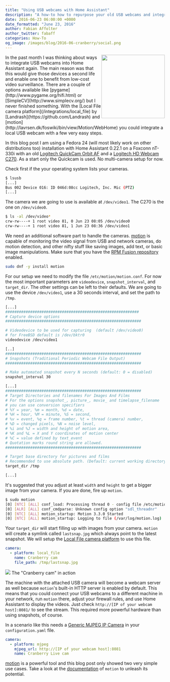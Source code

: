 ```yaml
---
title: "Using USB webcams with Home Assistant"
description: "A how-to how to repurpose your old USB webcams and integrate them into Home Assistant."
date: 2016-06-23 06:00:00 +0000
date_formatted: "June 23, 2016"
author: Fabian Affolter
author_twitter: fabaff
categories: How-To
og_image: /images/blog/2016-06-cranberry/social.png
---
```


<img src='/images/blog/2016-06-cranberry/motion.png' style='clear: right; border:none; box-shadow: none; float: right; margin-bottom: 12px;' width='200' />
In the past month I was thinking about ways to integrate USB webcams into Home Assistant again. The main reason was that this would give those devices a second life and enable one to benefit from low-cost video surveillance. There are a couple of options available like [pygame](http://www.pygame.org/hifi.html) or [SimpleCV](http://www.simplecv.org/) but I never finished something. With the [Local File camera platform](/integrations/local_file) by [Landrash](https://github.com/Landrash) and [motion](http://lavrsen.dk/foswiki/bin/view/Motion/WebHome) you could integrate a local USB webcam with a few very easy steps.

In this blog post I am using a Fedora 24 (will most likely work on other distributions too) installation with Home Assistant 0.22.1 on a Foxconn nT-330i with an old [Logitech QuickCam Orbit AF](http://support.logitech.com/en_us/product/quickcam-sphere-af) and a [Logitech HD Webcam C270](http://support.logitech.com/en_us/product/hd-webcam-c270). As a start only the Quickcam is used. No multi-camera setup for now.

<!--more-->

Check first if the your operating system lists your cameras.

```bash
$ lsusb
[...]
Bus 002 Device 016: ID 046d:08cc Logitech, Inc. Mic (PTZ)
[...]
```

The camera we are going to use is available at `/dev/video1`. The C270 is the one on `/dev/video0`.

```bash
$ ls -al /dev/video*
crw-rw----+ 1 root video 81, 0 Jun 23 08:05 /dev/video0
crw-rw----+ 1 root video 81, 1 Jun 23 08:36 /dev/video1
```

We need an additional software part to handle the cameras. [motion](http://lavrsen.dk/foswiki/bin/view/Motion/WebHome) is capable of monitoring the video signal from USB and network cameras, do motion detection, and other nifty stuff like saving images, add text, or basic image manipulations. Make sure that you have the [RPM Fusion repository](http://rpmfusion.org/) enabled.

```bash
sudo dnf -y install motion
```

For our setup we need to modify the file `/etc/motion/motion.conf`. For now the most important parameters are `videodevice`, `snapshot_interval`, and `target_dir`. The other settings can be left to their defaults. We are going to use the device `/dev/video1`, use a 30 seconds interval, and set the path to `/tmp`.

```bash
[...]
###########################################################
# Capture device options
############################################################

# Videodevice to be used for capturing  (default /dev/video0)
# for FreeBSD default is /dev/bktr0
videodevice /dev/video1

[..]
############################################################
# Snapshots (Traditional Periodic Webcam File Output)
############################################################

# Make automated snapshot every N seconds (default: 0 = disabled)
snapshot_interval 30

[...]
############################################################
# Target Directories and filenames For Images And Films
# For the options snapshot_, picture_, movie_ and timelapse_filename
# you can use conversion specifiers
# %Y = year, %m = month, %d = date,
# %H = hour, %M = minute, %S = second,
# %v = event, %q = frame number, %t = thread (camera) number,
# %D = changed pixels, %N = noise level,
# %i and %J = width and height of motion area,
# %K and %L = X and Y coordinates of motion center
# %C = value defined by text_event
# Quotation marks round string are allowed.
############################################################

# Target base directory for pictures and films
# Recommended to use absolute path. (Default: current working directory)
target_dir /tmp

[...]
```

It's suggested that you adjust at least `width` and `height` to get a bigger image from your camera. If you are done, fire up `motion`.

```bash
$ sudo motion
[0] [NTC] [ALL] conf_load: Processing thread 0 - config file /etc/motion/motion.conf
[0] [ALR] [ALL] conf_cmdparse: Unknown config option "sdl_threadnr"
[0] [NTC] [ALL] motion_startup: Motion 3.3.0 Started
[0] [NTC] [ALL] motion_startup: Logging to file (/var/log/motion.log)
```

Your `target_dir` will start filling up with images from your camera. `motion` will create a symlink called `lastsnap.jpg` which always point to the latest snapshot. We will setup the [Local File camera platform](/integrations/local_file) to use this file.

```yaml
camera:
  - platform: local_file
    name: Cranberry cam
    file_path: /tmp/lastsnap.jpg
```

<p class='img'>
  <img src='/images/blog/2016-06-cranberry/cam.png' />
  The "Cranberry cam" in action
</p>

The machine with the attached USB camera will become a webcam server as well because `motion`'s built-in HTTP server is enabled by default. This means that you could connect your USB webcams to a different machine in your network, run `motion` there, adjust your firewall rules, and use Home Assistant to display the videos. Just check `http://[IP of your webcam host]:8081/` to see the stream. This required more powerful hardware than using snapshots, of course.

In a scenario like this needs a [Generic MJPEG IP Camera](/integrations/mjpeg) in your `configuration.yaml` file.

```yaml
camera:
  - platform: mjpeg
    mjpeg_url: http://[IP of your webcam host]:8081
    name: Cranberry Live cam
```

[motion](http://lavrsen.dk/foswiki/bin/view/Motion/WebHome) is a powerful tool and this blog post only showed two very simple use cases. Take a look at the [documentation](http://www.lavrsen.dk/foswiki/bin/view/Motion/MotionGuide) of `motion` to unleash its potential.
